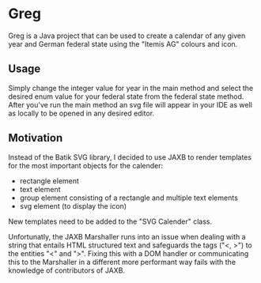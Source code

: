 # Greg
Greg is a Java project that can be used to create a calendar of any given year and German federal state using the "Itemis AG" colours and icon.

## Usage
Simply change the integer value for year in the main method and select the desired enum value for your federal state from the federal state method. After you've run the main method an svg file will appear in your IDE as well as locally to be opened in any desired editor.

## Motivation
Instead of the Batik SVG library, I decided to use JAXB to render templates for the most important objects for the calender:
  - rectangle element
  - text element
  - group element consisting of a rectangle and multiple text elements 
  - svg element (to display the icon)
  
New templates need to be added to the "SVG Calender" class.

Unfortunatly, the JAXB Marshaller runs into an issue when dealing with a string that entails HTML structured text and safeguards the tags ("<, >") to the entities "&lt;" and "&gt;". Fixing this with a DOM handler or communicating this to the Marshaller in a different more performant way fails with the knowledge of contributors of JAXB.
